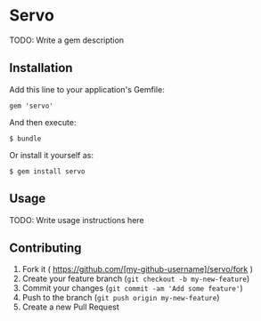 # Servo

TODO: Write a gem description

## Installation

Add this line to your application's Gemfile:

    gem 'servo'

And then execute:

    $ bundle

Or install it yourself as:

    $ gem install servo

## Usage

TODO: Write usage instructions here

## Contributing

1. Fork it ( https://github.com/[my-github-username]/servo/fork )
2. Create your feature branch (`git checkout -b my-new-feature`)
3. Commit your changes (`git commit -am 'Add some feature'`)
4. Push to the branch (`git push origin my-new-feature`)
5. Create a new Pull Request
